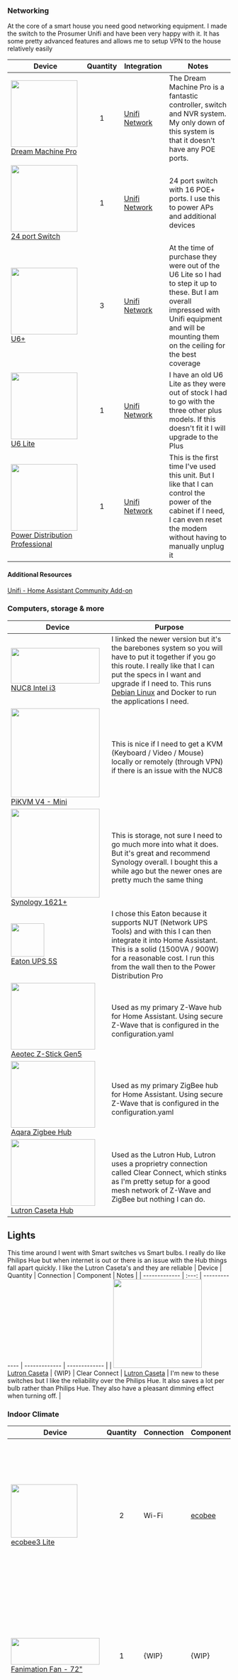### Networking

At the core of a smart house you need good networking equipment. I made the switch to the Prosumer Unifi and have been very happy with it. It has some pretty advanced features and allows me to setup VPN to the house relatively easily

| Device    | Quantity | Integration | Notes |
| --------- | :------: | ------- | ----- |
| <a href="https://store.ui.com/us/en/pro/category/all-switching/products/udm-pro"><img src="https://images.svc.ui.com/?u=https%3A%2F%2Fcdn.ecomm.ui.com%2Fproducts%2F9df27ed4-c4ae-471a-8982-f5b0650da76a%2Fd9511b02-b4bd-46ff-976f-e7bbccf99ae8.png&q=75&w=3840" width="px" height="150px"></a> [Dream Machine Pro]() | 1 | [Unifi Network](https://www.home-assistant.io/integrations/unifi/) | The Dream Machine Pro is a fantastic controller, switch and NVR system. My only down of this system is that it doesn't have any POE ports. |
| <a href="https://store.ui.com/us/en/products/usw-24"><img src="https://images.svc.ui.com/?u=https%3A%2F%2Fcdn.ecomm.ui.com%2Fproducts%2F467359c4-e5c3-487b-ae00-f6b7de29c6fc%2F94c1e7c7-1302-4484-a2cc-0e155b46f615.png&q=75&w=3840" width="px" height="150px"></a> [24 port Switch]() | 1 | [Unifi Network](https://www.home-assistant.io/integrations/unifi/) | 24 port switch with 16 POE+ ports. I use this to power APs and additional devices |
| <a href="https://store.ui.com/us/en/pro/category/all-wifi/products/u6-plus"><img src="https://images.svc.ui.com/?u=https%3A%2F%2Fcdn.ecomm.ui.com%2Fproducts%2F6d5c6141-e2e9-416a-b789-53e59416bb1a%2Ff13853b8-ddfe-4b56-b25d-dab3ffe81b0e.png&q=75&w=3840" width="px" height="150px"></a> [U6+](https://store.ui.com/us/en/pro/category/all-wifi/products/u6-plus) | 3 | [Unifi Network](https://www.home-assistant.io/integrations/unifi/) | At the time of purchase they were out of the U6 Lite so I had to step it up to these. But I am overall impressed with Unifi equipment and will be mounting them on the ceiling for the best coverage |
| <a href="https://store.ui.com/us/en/pro/category/all-wifi/products/u6-lite"><img src="https://images.svc.ui.com/?u=https%3A%2F%2Fcdn.ecomm.ui.com%2Fproducts%2F6d5c6141-e2e9-416a-b789-53e59416bb1a%2Ff13853b8-ddfe-4b56-b25d-dab3ffe81b0e.png&q=75&w=3840" width="px" height="150px"></a> [U6 Lite](https://store.ui.com/us/en/pro/category/all-wifi/products/u6-lite) | 1 | [Unifi Network](https://www.home-assistant.io/integrations/unifi/) | I have an old U6 Lite as they were out of stock I had to go with the three other plus models. If this doesn't fit it I will upgrade to the Plus |
| <a href="https://store.ui.com/us/en/pro/category/all-power-tech/products/usp-pdu-pro"><img src="https://images.svc.ui.com/?u=https%3A%2F%2Fcdn.ecomm.ui.com%2Fproducts%2Fb178b896-3499-4fa3-8c56-ce2822be933f%2F79ee9194-a423-479a-94e3-3189a71d4295.png&q=75&w=2048" width="px" height="150px"></a><br>[Power Distribution Professional](https://store.ui.com/us/en/pro/category/all-power-tech/products/usp-pdu-pro) | 1 | [Unifi Network](https://www.home-assistant.io/integrations/unifi/) | This is the first time I've used this unit. But I like that I can control the power of the cabinet if I need, I can even reset the modem without having to manually unplug it |

#### Additional Resources

[Unifi - Home Assistant Community Add-on](https://community.home-assistant.io/t/home-assistant-community-add-on-unifi-controller/56297)

### Computers, storage & more

| Device | Purpose |
| ------ | ------- |
| <a href="https://amzn.to/3XM2rc1"><img src="https://m.media-amazon.com/images/I/71FrPdp4wOL._AC_SX679_.jpg" width="200px" height="80px"></a> [NUC8 Intel i3](https://amzn.to/3XM2rc1) | I linked the newer version but it's the barebones system so you will have to put it together if you go this route. I really like that I can put the specs in I want and upgrade if I need to. This runs [Debian Linux](https://www.debian.org) and Docker to run the applications I need. |
| <a href="https://amzn.to/3Y4xq3n"><img src="https://th.bing.com/th/id/OIP.Xs5eAgeaX6hPIoJE8Z-oAQHaHa?pid=ImgDet&rs=1" width="200"></a> [PiKVM V4 - Mini](https://pikvm.org) | This is nice if I need to get a KVM (Keyboard / Video / Mouse) locally or remotely (through VPN) if there is an issue with the NUC8 |
| <a href="https://amzn.to/3Y4xq3n"><img src="https://m.media-amazon.com/images/I/51xjiZy7KtL._AC_SX679_.jpg" width="200"></a> [Synology 1621+](https://amzn.to/3Y4xq3n) | This is storage, not sure I need to go much more into what it does. But it's great and recommend Synology overall. I bought this a while ago but the newer ones are pretty much the same thing |
| <a href="https://amzn.to/3OdcxzE"><img src="https://m.media-amazon.com/images/I/51zGK54RWWL._AC_SX679_.jpg" width="75px"></a><br>[Eaton UPS 5S](https://amzn.to/3OdcxzE) | I chose this Eaton because it supports NUT (Network UPS Tools) and with this I can then integrate it into Home Assistant. This is a solid (1500VA / 900W) for a reasonable cost. I run this from the wall then to the Power Distribution Pro |
| <a href="https://amzn.to/3pxnWLq"><img src="https://images-na.ssl-images-amazon.com/images/I/61-zByP2fTL._SL1500_.jpg" width="190px" height="150px" /></a> [Aeotec Z-Stick Gen5](https://amzn.to/3pxnWLq) | Used as my primary Z-Wave hub for Home Assistant. Using secure Z-Wave that is configured in the configuration.yaml |
| <a href="https://amzn.to/3XQKhpn"><img src="https://m.media-amazon.com/images/I/61oHkgKDUoL._AC_SX679_.jpg" width="190px" height="150px" /></a> [Aqara Zigbee Hub](https://amzn.to/3XQKhpn) | Used as my primary ZigBee hub for Home Assistant. Using secure Z-Wave that is configured in the configuration.yaml |
| <a href="https://amzn.to/3POMC2k"><img src="https://m.media-amazon.com/images/I/51vU5wLPWUL._AC_SX679_.jpg" width="190px" height="150px" /></a> [Lutron Caseta Hub](https://amzn.to/3POMC2k) | Used as the Lutron Hub, Lutron uses a proprietry connection called Clear Connect, which stinks as I'm pretty setup for a good mesh network of Z-Wave and ZigBee but nothing I can do. |

## Lights

This time around I went with Smart switches vs Smart bulbs. I really do like Philips Hue but when internet is out or there is an issue with the Hub things fall apart quickly. I like the Lutron Caseta's and they are reliable
| Device  | Quantity | Connection | Component | Notes |
| ------------- | :---: | ------------- | ------------- | ------------- |
| <a href="https://amzn.to/3NJZbt4"><img src="https://m.media-amazon.com/images/I/51vU5wLPWUL._AC_SX679_.jpg" width="200px"></a><br> [Lutron Caseta](https://amzn.to/3NJZbt4) | {WIP} | Clear Connect | [Lutron Caseta](https://www.home-assistant.io/integrations/lutron_caseta/) | I'm new to these switches but I like the reliability over the Philips Hue. It also saves a lot per bulb rather than Philips Hue. They also have a pleasant dimming effect when turning off. |

### Indoor Climate

| Device  | Quantity | Connection | Component | Notes |
| ------------- | :---: | ------------- | ------------- | ------------- |
| <a href="https://amzn.to/3OaKosH"><img src="https://m.media-amazon.com/images/I/51vjw8de57L._AC_SX679_.jpg" width="150px" height="120px" /></a><br> [ecobee3 Lite](https://amzn.to/3OaKosH) | 2 | Wi-Fi | [ecobee](https://www.home-assistant.io/components/ecobee/) | Component works great, I use this for my entire HVAC system. I have multiple modes, AWAY, SLEEP, HOME. I also configured it to only be within 3 degrees rather than the typical 5 |
| <a href="https://amzn.to/3ry0S5e"><img src="https://images-na.ssl-images-amazon.com/images/I/61T5C%2B93PjL._AC_SL1500_.jpg" width="200px" height="60px" /></a><br> [Fanimation Fan - 72"](https://amzn.to/3ry0S5e) | 1 | {WIP} | {WIP} | I owned this fan in my previous condo. Although it's a touch more expensive than other fans it's solid build quality and is a statement piece of the room |
| <a href="https://www.homedepot.com/p/Home-Decorators-Collection-Bayshire-60-in-LED-Indoor-Outdoor-Matte-Black-Ceiling-Fan-with-Remote-Control-and-White-Color-Changing-Light-Kit-102L60MBKDB/314467714?MERCH=REC-_-rv_cartempty_rr-_-NA-_-314467714-_-N&"><img src="https://images.thdstatic.com/productImages/c563e5f6-c7a7-414b-9832-1a94a688ed90/svn/matte-black-home-decorators-collection-ceiling-fans-with-lights-102l60mbkdb-64_100.jpg" width="200px" height="95px" /></a><br> [Bayshire Fan - 60"](https://www.homedepot.com/p/Home-Decorators-Collection-Bayshire-60-in-LED-Indoor-Outdoor-Matte-Black-Ceiling-Fan-with-Remote-Control-and-White-Color-Changing-Light-Kit-102L60MBKDB/314467714?MERCH=REC-_-rv_cartempty_rr-_-NA-_-314467714-_-N&) | 1 | {WIP} | {WIP} | Bought this fan from Home Depot and although it had everything integrated I wanted a propeller theme for my office. So this means I will need to integrate WiFi -> RF |
| <a href="https://amzn.to/3DiugPW"><img src="https://m.media-amazon.com/images/I/71QMEc9iffL._AC_SX679_.jpg" width="160px" height="110px" /></a><br> [Kidde Hardwired Smoke & Carbon Monoxide Detector](https://amzn.to/3DiugPW) | 6 | Hardwired | [Z-Wave+ Relay](https://www.home-assistant.io/components/nest/) | I tried to go with hardwired FIRST ALERT Z-wave and those came out to be a joke. I even wrote an Amazon review I was so disappointed. I came across this [YouTube video](https://www.youtube.com/watch?v=UCLH3V-XyzU) that explained how relaying worked and got me to install that instead. The two pack is a much better deal than the 1 or the 4 |

### Media

| Device  | Quantity | Connection | Component | Notes |
| ------------- | :---: | ------------- | ------------- | ------------- |
| <a href="https://amzn.to/3pOhANy"><img src="https://m.media-amazon.com/images/I/81ufrbnPx-L._AC_SY879_.jpg"  height="130px"/></a><br> [Sonos Play:1](https://amzn.to/3pOhANy) | 4 | Wi-Fi | [SONOS](https://www.home-assistant.io/components/sonos/) | No longer manufacturered, but I really like the fact that no microphones were built in. I used these for several years with no issues. They are also still supported. [Latest Model Here](https://amzn.to/3hrVIi4) |
| <a href="https://amzn.to/3JXrPFU"><img src="https://m.media-amazon.com/images/I/71vr1oaCdlL._AC_SX679_.jpg" width="200px" /></a><br> [Sonos Arc](https://amzn.to/3JXrPFU) | 1 | Wi-Fi | [SONOS](https://www.home-assistant.io/components/sonos/) | Great soundbar with excellent quality. SONOS integrates well with Home Assistant and would recommend |
| <a href="https://amzn.to/3DhWqKx"><img src="https://m.media-amazon.com/images/I/71FbQ4nEZfL._AC_SX679_.jpg" width="200px"/></a><br> [Sonos Move](http://a.co/d/6aAYt6w) | 1 | Wi-Fi | [SONOS](https://www.home-assistant.io/components/sonos/) | Expensive at $399 but it is 'portable', the battery life is phenomenal I have gotten 9 hours at 75% volume the entire time. I'm very impressed with the SONOS Move |
| <a href="https://amzn.to/44tKYry"><img src="https://m.media-amazon.com/images/I/81jRyQeYI1S._AC_SX679_.jpg" width="210px" /></a><br> [83" Sony Bravia](https://amzn.to/44tKYry) | 1 | Wi-Fi | [Sony Bravia TV](https://www.home-assistant.io/integrations/braviatv/) | This is my main main TV. Highly recommend OLED and this is the 4K model, I had an LG OLED previously and although I liked it I wasn't a big fan of the operating system |

### Security

| Device  | Quantity | Connection | Component | Notes |
| ------------- | :---: | ------------- | ------------- | ------------- |
| <a href="https://amzn.to/3aQZsZd"><img src="https://m.media-amazon.com/images/I/71ad5XOAzTS._AC_SX679_.jpg" width="130px" height="105px" /></a><br> [August Smart Lock Pro - Gen 4](https://amzn.to/3aQZsZd) | 2 | Z-Wave / Wi-Fi | [August Lock](https://www.home-assistant.io/integrations/august/) | The new August Lock component in Home Assistant is fast and reliable. Z-Wave has been hit or miss for some devices. I like that the new Gen 4 no longer require the Wi-Fi hub and the size is much smaller |
| <a href="https://amzn.to/3DaWtrF"><img src="https://m.media-amazon.com/images/I/51z8ff2relL._AC_SX679_.jpg" width="200px" height="120px" /></a><br> [Aqara Z-Wave Plus Door Sensor](https://amzn.to/3DaWtrF) | 5 | Z-Wave | [Z-Wave](https://www.home-assistant.io/components/zwave/) | TheHookUp has a great video about contact sensors. [YouTube link](https://www.youtube.com/watch?v=c4-8Y7jUCn0) - You do need a Z-Wave hub if you don't already have one. The small size of these really amaze me anytime I deal with them. |
| <a href="https://amzn.to/3KmGbjF"><img src="https://m.media-amazon.com/images/I/51z8ff2relL._AC_SX679_.jpg" width="200px" height="120px" /></a><br> [REOLINK Video Doorbell](https://amzn.to/3DaWtrF) | 1 | Ethernet (PoE) | [Reolink IP NVR/camera](https://www.home-assistant.io/integrations/reolink) | TheHookUp has a great video on doorbell cameras. [YouTube link](https://youtu.be/Cj7Fwu_d1yc?t=115) - I felt with the price and the camera quality it was hard to pass up. I also wish I could use my existing chime but you can't |


TODO: Add garage door / sensor

### Shower

| Device  | Quantity | Connection | Component | Notes |
| ------------- | :---: | ------------- | ------------- | ------------- |
| <a href="https://amzn.to/37VpOaX"><img src="https://images-na.ssl-images-amazon.com/images/I/61aNUTvrUhL._SL1500_.jpg" width="200px" height="100px" /></a><br> [U by Moen](https://amzn.to/37VpOaX) | 1 | Wi-Fi | N/A Yet (Hoping to use Wi-fi & API) | Amazing Shower Controller, but expensive and requires 2 different parts, (3 if you want the battery)  |

### Sprinkler
| Device | Connection | Component | Notes |
| ------------- | ------------- | ------------- | ------------- |
| <a href="https://amzn.to/3Oex72E"><img src="https://m.media-amazon.com/images/I/516Au-oBKiL._AC_SX679_.jpg" width="200px"></a><br>[Rachio 3 8-Zone](https://amzn.to/3Oex72E) | Rachio | [Rachio](https://www.home-assistant.io/integrations/rachio/) | This is my first time with a house and a sprinkler system. I've heard great things with the app. I'm excited to hook this into Home Assistant for additional functionality |

### Other

Add W/D

### Software Services / Integrations

*   Weather and Climate related
    *   [Windy](https://www.windy.com/)
    *   [Open Weather Map Api for Node-Red](https://openweathermap.org/api)
    *   [Pollen](https://www.home-assistant.io/components/sensor.pollen/) sensor for allergy related information
*   Presence:
    *   [Life360](https://github.com/pnbruckner/homeassistant-config/blob/master/docs/life360.md)
    *   [iOS app](https://itunes.apple.com/us/app/home-assistant-companion/id1099568401?mt=8)
    *   [Waze](https://www.home-assistant.io/components/sensor.waze_travel_time/) (for commute times)
*   [iOS for Notifications](https://home-assistant.io/docs/ecosystem/ios/notifications/basic/)
*   [Github](https://www.home-assistant.io/components/github/)
